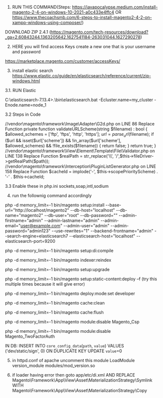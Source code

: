 1. RUN THIS COMMAND(Steps: https://javapocalypse.medium.com/install-magento-2-4-on-windows-10-2021-a0c433e4ffc4  OR https://www.thecoachsmb.com/6-steps-to-install-magento2-4-2-on-xampp-windows-using-composer/)

 DOWNLOAD ZIP 2.4.1 (https://magento.com/tech-resources/download?_ga=2.60843244.1363205642.1627541184-263031044.1627290278)

2. HERE you will find access Keys create a new one that is your username and password

 https://marketplace.magento.com/customer/accessKeys/

3. install elastic search 
  https://www.elastic.co/guide/en/elasticsearch/reference/current/zip-windows.html

3.1. RUN Elastic

C:\elasticsearch-7.13.4>.\bin\elasticsearch.bat -Ecluster.name=my_cluster -Enode.name=node_1

3.2 Steps in Code  

//vendor\magento\framework\Image\Adapter\G2d.php on LINE 86 Replace Function 
	private function validateURLScheme(string $filename) : bool
{
   $allowed_schemes = ['ftp', 'ftps', 'http', 'https'];
   $url = parse_url($filename);
   if ($url && isset($url['scheme']) && !in_array($url['scheme'], $allowed_schemes) && !file_exists($filename)) 
    {
       return false;
     }
   return true;
}
//vendor\magento\framework\View\Element\Template\File\Validator.php on LINE 138 Replace Function 
$realPath = str_replace('\\', '/',$this->fileDriver->getRealPath($path));
//vendor\magento\framework\Interception\PluginListGenerator.php on LINE 158 Replace Function 
$cacheId = implode('-', $this->scopePriorityScheme) . '-' . $this->cacheId;

3.3 Enable these in php.ini
 sockets,soap,intl,sodium

4. run the follownig command accordingly

php -d memory_limit=-1 bin/magento setup:install --base-url="http://localhost/magento2" --db-host="localhost" --db-name="magento2" --db-user="root" --db-password="" --admin-firstname="admin" --admin-lastname="admin" --admin-email="user@example.com" --admin-user="admin" --admin-password="admin123" --use-rewrites="1" --backend-frontname="admin" --search-engine=elasticsearch7 --elasticsearch-host="localhost" --elasticsearch-port=9200

php -d memory_limit=-1 bin/magento setup:di:compile

php -d memory_limit=-1 bin/magento indexer:reindex

php -d memory_limit=-1 bin/magento setup:upgrade

php -d memory_limit=-1 bin/magento setup:static-content:deploy –f (try this multiple times because it will give error)

php -d memory_limit=-1 bin/magento deploy:mode:set developer

php -d memory_limit=-1 bin/magento cache:clean

php -d memory_limit=-1 bin/magento cache:flush

php -d memory_limit=-1 bin/magento module:disable Magento_Csp

php -d memory_limit=-1 bin/magento module:disable Magento_TwoFactorAuth

IN DB: INSERT INTO `core_config_data`(`path`, `value`) VALUES ('dev/static/sign', 0) ON DUPLICATE KEY UPDATE `value`=0

5. in httpd.conf of apache uncomment this module
LoadModule version_module modules/mod_version.so

6. if loader having error then goto app/etc/di.xml AND 
REPLACE
Magento\Framework\App\View\Asset\MaterializationStrategy\Symlink
WITH
Magento\Framework\App\View\Asset\MaterializationStrategy\Copy
